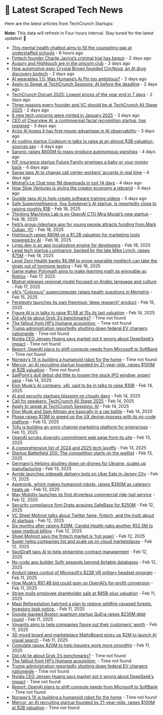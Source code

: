 
# 📰 Latest Scraped Tech News

Here are the latest articles from TechCrunch Startups:

**Note:** This data will refresh in Four hours interval. Stay tuned for the latest updates! 🔄
- [This mental health chatbot aims to fill the counseling gap at understaffed schools](https://techcrunch.com/2025/02/23/this-mental-health-chatbot-aims-to-fill-the-counseling-gap-at-understaffed-schools/) - 6 hours ago
- [Fintech founder Charlie Javice’s criminal trial has begun](https://techcrunch.com/2025/02/21/fintech-founder-charlie-javices-criminal-trial-has-begun/) - 2 days ago
- [Augury and Hightouch are in the unicorn club](https://techcrunch.com/2025/02/21/augury-and-hightouch-joined-the-unicorn-club/) - 2 days ago
- [How automotive exec Crystal Brown founded CircNova, an AI drug discovery biotech](https://techcrunch.com/2025/02/21/how-automotive-exec-crystal-brown-founded-circnova-an-ai-drug-discovery-biotech/) - 2 days ago
- [AI wearables 1.0: Was Humane’s Ai Pin too ambitious?](https://techcrunch.com/podcast/ai-wearables-1-0-was-humanes-ai-pin-too-ambitious/) - 2 days ago
- [Apply to Speak at TechCrunch Sessions: AI before the deadline](https://techcrunch.com/2025/02/21/apply-to-speak-at-techcrunch-sessions-ai-before-the-deadline/) - 2 days ago
- [TechCrunch Disrupt 2025: Lowest prices of the year end in 7 days](https://techcrunch.com/2025/02/21/techcrunch-disrupt-2025-lowest-prices-of-the-year-end-in-7-days/) - 2 days ago
- [Three reasons every founder and VC should be at TechCrunch All Stage 2025](https://techcrunch.com/2025/02/21/3-big-reasons-to-attend-techcrunch-all-stage-2025-if-you-are-a-founder-or-vc/) - 2 days ago
- [6 new tech unicorns were minted in January 2025](https://techcrunch.com/2025/02/20/6-new-tech-unicorns-were-minted-in-january-2025-so-far/) - 3 days ago
- [CEO of Clearview AI, a controversial facial recognition startup, has resigned](https://techcrunch.com/2025/02/20/ceo-of-clearview-ai-a-controversial-facial-recognition-startup-has-resigned/) - 3 days ago
- [Arize AI hopes it has first-mover advantage in AI observability](https://techcrunch.com/2025/02/20/arize-ai-hopes-it-has-first-mover-advantage-in-ai-observability/) - 3 days ago
- [AI-coding startup Codeium in talks to raise at an almost $3B valuation, sources say](https://techcrunch.com/2025/02/19/ai-coding-startup-codeium-in-talks-to-raise-at-an-almost-3b-valuation-sources-say/) - 4 days ago
- [Saronic raises $600M to mass-produce autonomous warships](https://techcrunch.com/2025/02/19/saronic-raises-600m-to-mass-produce-autonomous-warships/) - 4 days ago
- [IVF insurance startup Future Family promises a baby or your money back](https://techcrunch.com/2025/02/19/ivf-insurance-startup-future-family-promises-a-baby-or-your-money-back/) - 4 days ago
- [Sanas taps AI to change call center workers’ accents in real time](https://techcrunch.com/2025/02/19/sanas-taps-ai-to-change-call-center-workers-accents-in-real-time/) - 4 days ago
- [Mistral’s Le Chat tops 1M downloads in just 14 days](https://techcrunch.com/2025/02/19/mistrals-le-chat-tops-1m-downloads-in-just-14-days/) - 4 days ago
- [How Slow Ventures is giving the creator economy a rebrand](https://techcrunch.com/podcast/how-slow-ventures-is-giving-the-creator-economy-a-rebrand/) - 4 days ago
- [Guidde taps AI to help create software training videos](https://techcrunch.com/2025/02/19/guidde-taps-ai-to-help-create-software-training-videos/) - 5 days ago
- [Safe Superintelligence, Ilya Sutskever’s AI startup, is reportedly close to raising roughly $1B](https://techcrunch.com/2025/02/18/safe-superintelligence-ilya-sutskevers-ai-startup-is-reportedly-close-to-raising-roughly-1b/) - Feb 18, 2025
- [Thinking Machines Lab is ex-OpenAI CTO Mira Murati’s new startup](https://techcrunch.com/2025/02/18/thinking-machines-lab-is-ex-openai-cto-mira-muratis-new-startup/) - Feb 18, 2025
- [Fetii’s group rideshare app for young people attracts funding from Mark Cuban, YC](https://techcrunch.com/2025/02/18/fetiis-group-rideshare-app-for-young-people-has-attracted-funds-from-mark-cuban-yc/) - Feb 18, 2025
- [Hightouch raises $80M on a $1.2B valuation for marketing tools powered by AI](https://techcrunch.com/2025/02/18/hightouch-raises-80m-on-a-1-2b-valuation-for-marketing-tools-powered-by-ai/) - Feb 18, 2025
- [Lingo.dev is an app localization engine for developers](https://techcrunch.com/2025/02/18/lingo-dev-is-an-app-localization-engine-for-developers/) - Feb 18, 2025
- [Legal tech startup Luminance, backed by the late Mike Lynch, raises $75M](https://techcrunch.com/2025/02/18/legal-ai-startup-luminance-backed-by-the-late-mike-lynch-raises-75m/) - Feb 18, 2025
- [Level Zero Health banks $6.9M to prove wearable medtech can take the strain out of hormone testing](https://techcrunch.com/2025/02/18/level-zero-health-banks-6-9m-to-prove-wearable-medtech-can-take-the-strain-out-of-hormone-testing/) - Feb 18, 2025
- [Game maker Polymath aims to make learning math as enjoyable as Roblox](https://techcrunch.com/2025/02/17/polymath-aims-to-make-learning-math-as-enjoyable-as-roblox-with-its-educational-sandbox-game/) - Feb 17, 2025
- [Mistral releases regional model focused on Arabic language and culture](https://techcrunch.com/2025/02/17/mistral-releases-regional-model-focused-on-arabic-language-and-culture/) - Feb 17, 2025
- [xAI’s “Colossus” supercomputer raises health questions in Memphis](https://techcrunch.com/2025/02/15/xais-colossus-supercomputer-raises-health-questions-in-memphis/) - Feb 15, 2025
- [Perplexity launches its own freemium ‘deep research’ product](https://techcrunch.com/2025/02/15/perplexity-launches-its-own-freemium-deep-research-product/) - Feb 15, 2025
- [Figure AI is in talks to raise $1.5B at 15x its last valuation](https://techcrunch.com/2025/02/14/figure-ai-is-in-talks-to-raise-1-5b-at-15x-its-last-valuation/) - Feb 14, 2025
- [Did xAI lie about Grok 3’s benchmarks?](https://techcrunch.com/2025/02/22/did-xai-lie-about-grok-3s-benchmarks/) - Time not found
- [The fallout from HP’s Humane acquisition ](https://techcrunch.com/2025/02/22/the-fallout-of-hps-humane-acquisition/) - Time not found
- [Trump administration reportedly shutting down federal EV chargers nationwide](https://techcrunch.com/2025/02/22/trump-administration-reportedly-shutting-down-federal-ev-chargers-nationwide/) - Time not found
- [Nvidia CEO Jensen Huang says market got it wrong about DeepSeek’s impact](https://techcrunch.com/2025/02/21/nvidia-ceo-jensen-huang-says-market-got-it-wrong-about-deepseeks-impact/) - Time not found
- [Report: OpenAI plans to shift compute needs from Microsoft to SoftBank](https://techcrunch.com/2025/02/21/report-openai-plans-to-shift-compute-needs-from-microsoft-to-softbank/) - Time not found
- [Norway’s 1X is building a humanoid robot for the home](https://techcrunch.com/2025/02/21/norways-1x-is-building-a-humanoid-robot-for-the-home/) - Time not found
- [Mercor, an AI recruiting startup founded by 21-year-olds, raises $100M at $2B valuation](https://techcrunch.com/2025/02/20/mercor-an-ai-recruiting-startup-founded-by-21-year-olds-raises-100m-at-2b-valuation/) - Time not found
- [SailPoint’s dull debut did little to loosen the stuck IPO window, expert says](https://techcrunch.com/2025/02/14/sailpoints-dull-debut-did-little-to-loosen-the-stuck-ipo-window-expert-says/) - Feb 14, 2025
- [Elon Musk’s AI company, xAI, said to be in talks to raise $10B](https://techcrunch.com/2025/02/14/elon-musks-ai-company-xai-said-to-be-in-talks-to-raise-10b/) - Feb 14, 2025
- [AI and security startups blossom on cloudy days](https://techcrunch.com/2025/02/14/ai-and-security-startups-blossom-on-cloudy-days/) - Feb 14, 2025
- [Call for speakers: TechCrunch All Stage 2025](https://techcrunch.com/2025/02/14/call-for-speakers-techcrunch-all-stage-2025/) - Feb 14, 2025
- [Apply to speak at TechCrunch Sessions: AI](https://techcrunch.com/2025/02/14/apply-to-speak-at-techcrunch-sessions-ai/) - Feb 14, 2025
- [Elon Musk and Sam Altman are basically in a rap battle](https://techcrunch.com/podcast/elon-musk-and-sam-altman-are-basically-in-a-rap-battle/) - Feb 14, 2025
- [Phase raises $13M to speed up the UX design process with its no-code platform](https://techcrunch.com/2025/02/13/phase-raises-13m-launches-its-no-code-platform-out-of-beta-to-challenge-figma/) - Feb 13, 2025
- [Tofu is building an omni-channel marketing platform for enterprises](https://techcrunch.com/2025/02/13/tofu-is-building-a-omni-channel-marketing-platform-for-enterprises/) - Feb 13, 2025
- [OpenAI scrubs diversity commitment web page from its site](https://techcrunch.com/2025/02/13/openai-scrubs-diversity-commitment-web-page-from-its-site/) - Feb 13, 2025
- [A comprehensive list of 2024 and 2025 tech layoffs](https://techcrunch.com/2025/02/13/tech-layoffs-2024-list/) - Feb 13, 2025
- [Startup Battlefield 200: The competition starts on the waitlist](https://techcrunch.com/2025/02/13/startup-battlefield-200-the-competition-starts-on-the-waitlist/) - Feb 13, 2025
- [Germany’s Helsing doubles down on drones for Ukraine, scales up manufacturing](https://techcrunch.com/2025/02/13/germanys-helsing-doubles-down-on-drones-for-ukraine-scales-up-manufacturing/) - Feb 13, 2025
- [Avride launches sidewalk delivery bots on Uber Eats in Jersey City](https://techcrunch.com/2025/02/13/avride-launches-sidewalk-delivery-bots-on-uber-eats-in-jersey-city/) - Feb 13, 2025
- [Apptronik, which makes humanoid robots, raises $350M as category heats up](https://techcrunch.com/2025/02/13/apptronik-raises-350m-to-build-humanoid-robots-with-help-from-google/) - Feb 13, 2025
- [May Mobility launches its first driverless commercial ride-hail service](https://techcrunch.com/2025/02/12/may-mobility-launches-its-first-driverless-commercial-ride-hail-service/) - Feb 12, 2025
- [Security compliance firm Drata acquires SafeBase for $250M](https://techcrunch.com/2025/02/12/security-compliance-firm-drata-acquires-safebase-for-250m/) - Feb 12, 2025
- [VC Sheel Mohnot talks about Twitter fame, fintech, and the truth about AI startups](https://techcrunch.com/2025/02/12/vc-sheel-mohnot-talks-about-twitter-fame-fintech-and-the-truth-about-ai-startups/) - Feb 12, 2025
- [Six months after raising $29M, Candid Health nabs another $52.5M to ease medical billing](https://techcrunch.com/2025/02/12/six-months-after-raising-29m-candid-health-nabs-another-52-5m-to-ease-medical-billing/) - Feb 12, 2025
- [Sheel Mohnot says the fintech market is ‘hot again’](https://techcrunch.com/podcast/sheel-mohnot-says-the-fintech-market-is-hot-again/) - Feb 12, 2025
- [Suger helps companies list and scale up on cloud marketplaces](https://techcrunch.com/2025/02/12/suger-helps-companies-list-and-scale-up-on-cloud-marketplaces/) - Feb 12, 2025
- [SpotDraft taps AI to help streamline contract management](https://techcrunch.com/2025/02/12/spotdraft-taps-ai-to-help-streamline-contract-management/) - Feb 12, 2025
- [No-code app builder Softr expands beyond Airtable databases](https://techcrunch.com/2025/02/12/no-code-app-builder-softr-expands-beyond-airtable-databases/) - Feb 12, 2025
- [Anduril takes control of Microsoft’s $22B VR military headset program](https://techcrunch.com/2025/02/11/anduril-takes-control-of-microsofts-22b-vr-military-headset-program/) - Feb 11, 2025
- [How Musk’s $97.4B bid could gum up OpenAI’s for-profit conversion](https://techcrunch.com/2025/02/11/how-musks-97-4b-bid-could-gum-up-openais-for-profit-conversion/) - Feb 11, 2025
- [Stripe mulls employee shareholder sale at $85B-plus valuation](https://techcrunch.com/2025/02/11/stripe-mulls-employee-shareholder-sale-at-85b-plus-valuation/) - Feb 11, 2025
- [Mast Reforestation hatched a plan to restore wildfire-ravaged forests. Investors took notice.](https://techcrunch.com/2025/02/11/mast-reforestation-hatched-a-plan-to-restore-wildfire-ravaged-forests-investors-took-notice/) - Feb 11, 2025
- [Google-backed Boston quantum startup QuEra raises $230M debt round](https://techcrunch.com/2025/02/11/google-leads-230m-convertible-note-for-boston-quantum-computing-startup-quera/) - Feb 11, 2025
- [Voyantis aims to help companies figure out their customers’ worth](https://techcrunch.com/2025/02/11/voyantis-aims-to-help-companies-figure-out-their-customers-worth/) - Feb 11, 2025
- [3D mood board and marketplace MattoBoard picks up $2M to launch AI visual search](https://techcrunch.com/2025/02/11/mattoboard-picks-up-2m-to-bring-ai-visual-search-to-its-3d-mood-board-for-designers/) - Feb 11, 2025
- [Comulate raises $20M to help insurers work more smoothly](https://techcrunch.com/2025/02/11/insurance-cos-stand-to-lose-billions-from-disasters-like-the-la-fires-comulate-raises-20m-to-build-tech-to-help-them-work-more-smoothly/) - Feb 11, 2025
- [Did xAI lie about Grok 3’s benchmarks?](https://techcrunch.com/2025/02/22/did-xai-lie-about-grok-3s-benchmarks/) - Time not found
- [The fallout from HP’s Humane acquisition ](https://techcrunch.com/2025/02/22/the-fallout-of-hps-humane-acquisition/) - Time not found
- [Trump administration reportedly shutting down federal EV chargers nationwide](https://techcrunch.com/2025/02/22/trump-administration-reportedly-shutting-down-federal-ev-chargers-nationwide/) - Time not found
- [Nvidia CEO Jensen Huang says market got it wrong about DeepSeek’s impact](https://techcrunch.com/2025/02/21/nvidia-ceo-jensen-huang-says-market-got-it-wrong-about-deepseeks-impact/) - Time not found
- [Report: OpenAI plans to shift compute needs from Microsoft to SoftBank](https://techcrunch.com/2025/02/21/report-openai-plans-to-shift-compute-needs-from-microsoft-to-softbank/) - Time not found
- [Norway’s 1X is building a humanoid robot for the home](https://techcrunch.com/2025/02/21/norways-1x-is-building-a-humanoid-robot-for-the-home/) - Time not found
- [Mercor, an AI recruiting startup founded by 21-year-olds, raises $100M at $2B valuation](https://techcrunch.com/2025/02/20/mercor-an-ai-recruiting-startup-founded-by-21-year-olds-raises-100m-at-2b-valuation/) - Time not found